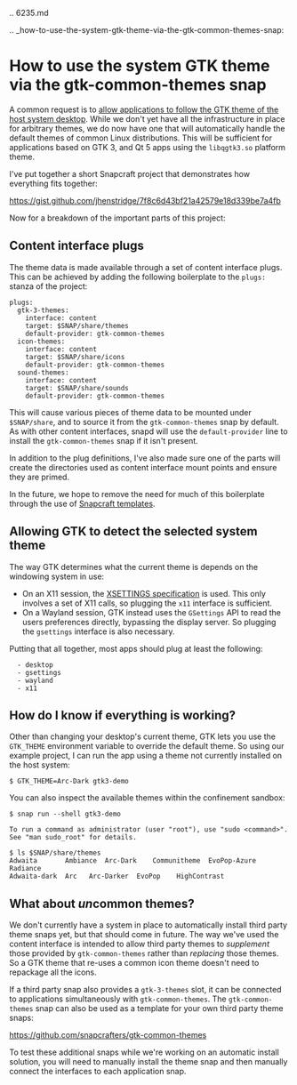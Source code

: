 .. 6235.md

.. _how-to-use-the-system-gtk-theme-via-the-gtk-common-themes-snap:

# How to use the system GTK theme via the gtk-common-themes snap

A common request is to [allow applications to follow the GTK theme of the host system desktop](https://snapcraft.io/docs/use-the-system-gtk-theme?u=jamesh).  While we don't yet have all the infrastructure in place for arbitrary themes, we do now have one that will automatically handle the default themes of common Linux distributions.  This will be sufficient for applications based on GTK 3, and Qt 5 apps using the `libqgtk3.so` platform theme.

I've put together a short Snapcraft project that demonstrates how everything fits together:

https://gist.github.com/jhenstridge/7f8c6d43bf21a42579e18d339be7a4fb

Now for a breakdown of the important parts of this project:

## Content interface plugs

The theme data is made available through a set of content interface plugs.  This can be achieved by adding the following boilerplate to the `plugs:` stanza of the project:

    plugs:
      gtk-3-themes:
        interface: content
        target: $SNAP/share/themes
        default-provider: gtk-common-themes
      icon-themes:
        interface: content
        target: $SNAP/share/icons
        default-provider: gtk-common-themes
      sound-themes:
        interface: content
        target: $SNAP/share/sounds
        default-provider: gtk-common-themes

This will cause various pieces of theme data to be mounted under `$SNAP/share`, and to source it from the `gtk-common-themes` snap by default.  As with other content interfaces, snapd will use the `default-provider` line to install the `gtk-common-themes` snap if it isn't present.

In addition to the plug definitions, I've also made sure one of the parts will create the directories used as content interface mount points and ensure they are primed.

In the future, we hope to remove the need for much of this boilerplate through the use of [Snapcraft templates](https://snapcraft.io/docs/proposal-templates?u=jamesh).

## Allowing GTK to detect the selected system theme

The way GTK determines what the current theme is depends on the windowing system in use:

* On an X11 session, the [XSETTINGS specification](https://specifications.freedesktop.org/xsettings-spec/xsettings-latest.html) is used.  This only involves a set of X11 calls, so plugging the `x11` interface is sufficient.
* On a Wayland session, GTK instead uses the `GSettings` API to read the users preferences directly, bypassing the display server.  So plugging the `gsettings` interface is also necessary.

Putting that all together, most apps should plug at least the following:

      - desktop
      - gsettings
      - wayland
      - x11

## How do I know if everything is working?

Other than changing your desktop's current theme, GTK lets you use the `GTK_THEME` environment variable to override the default theme.  So using our example project, I can run the app using a theme not currently installed on the host system:

    $ GTK_THEME=Arc-Dark gtk3-demo

You can also inspect the available themes within the confinement sandbox:

    $ snap run --shell gtk3-demo

    To run a command as administrator (user "root"), use "sudo <command>".
    See "man sudo_root" for details.

    $ ls $SNAP/share/themes
    Adwaita       Ambiance	Arc-Dark    Communitheme  EvoPop-Azure	Radiance
    Adwaita-dark  Arc	Arc-Darker  EvoPop	  HighContrast

## What about *un*common themes?

We don't currently have a system in place to automatically install third party theme snaps yet, but that should come in future.  The way we've used the content interface is intended to allow third party themes to *supplement* those provided by `gtk-common-themes` rather than *replacing* those themes.  So a GTK theme that re-uses a common icon theme doesn't need to repackage all the icons.

If a third party snap also provides a `gtk-3-themes` slot, it can be connected to applications simultaneously with `gtk-common-themes`.  The `gtk-common-themes` snap can also be used as a template for your own third party theme snaps:

https://github.com/snapcrafters/gtk-common-themes

To test these additional snaps while we're working on an automatic install solution, you will need to manually install the theme snap and then manually connect the interfaces to each application snap.